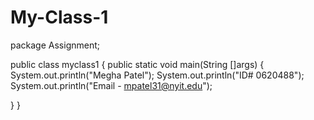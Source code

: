 # My-Class-1
package Assignment;

public class myclass1 {
	public static void main(String []args) {
		 System.out.println("Megha Patel");
		 System.out.println("ID# 0620488");
		 System.out.println("Email - mpatel31@nyit.edu");

}
}
